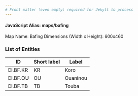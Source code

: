 ```yaml
---
# Front matter (even empty) required for Jekyll to process
---
```


#### JavaScript Alias: maps/bafing

Map Name: Bafing
Dimensions (Width x Height): 600x460

### List of Entities

ID | Short label | Label
---|---|---|
CI.BF.KR|KR|Koro
CI.BF.OU|OU|Ouaninou
CI.BF.TB|TB|Touba
